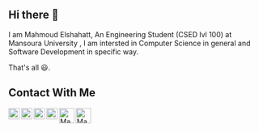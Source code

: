 ## Hi there 👋

I am Mahmoud Elshahatt, An Engineering Student (CSED lvl 100) at Mansoura University , I am intersted in Computer Science in general and Software Development in specific way.

That's all 😃.



## Contact With Me

[<img align="left" alt="MahmoudElshahatt| email" width="22px" src="Images/gmail.png" />](mailto:mahmoudelshahatt1@gmail.com)
[<img align="left" alt="MahmoudElshahatt | Linkedin" width="22px" src="Images/linkedin.png" />](https://www.linkedin.com/in/mahmoudelshahatt/)
[<img align="left" alt="MahmoudElshahatt | Twitter" width="22px" src="Images/twitter.png"/>](https://twitter.com/MahmoudShawkyy_)
[<img align="left" alt="MahmoudElshahatt | Facebook" width="22px" src="Images/facebook.png" />](https://www.facebook.com/profile.php?id=100003364435613)
[<img align="left" alt="Mahmoud | email" width="30px" src="https://ssl.gstatic.com/ui/v1/icons/mail/images/favicon5.ico" />](mailto:mahmoudelshahatt1@gmail.com)
[<img align="left" alt="Mahmoud | Linkedin" width="30px" src="https://static-exp1.licdn.com/sc/h/al2o9zrvru7aqj8e1x2rzsrca" />](https://www.linkedin.com/in/mahmoudelshahatt/)

